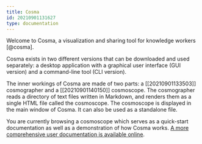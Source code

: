```yaml
---
title: Cosma
id: 20210901131627
type: documentation
---
```


Welcome to Cosma, a visualization and sharing tool for knowledge workers [@cosma].

Cosma exists in two different versions that can be downloaded and used separately: a desktop application with a graphical user interface (GUI version) and a command-line tool (CLI version).

The inner workings of Cosma are made of two parts: a [[20210901133503]] cosmographer and a [[20210901140150]] cosmoscope. The cosmographer reads a directory of text files written in Markdown, and renders them as a single HTML file called the cosmoscope. The cosmoscope is displayed in the main window of Cosma. It can also be used as a standalone file.

You are currently browsing a cosmoscope which serves as a quick-start documentation as well as a demonstration of how Cosma works. [A more comprehensive user documentation is available online](https://cosma.graphlab.fr/en/docs/).
